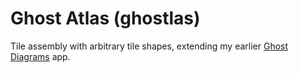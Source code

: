 # Ghost Atlas (ghostlas)

Tile assembly with arbitrary tile shapes, extending my earlier [Ghost Diagrams](http://www.logarithmic.net/pfh/ghost-diagrams) app.
